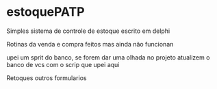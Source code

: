 # estoquePATP
Simples sistema de controle de estoque escrito em delphi

Rotinas da venda e compra feitos mas ainda não funcionan

upei um sprit do banco, se forem dar uma olhada no projeto atualizem o banco de vcs com o scrip que upei aqui

Retoques outros formularios
